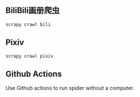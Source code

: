 ## BiliBili画册爬虫

```shell
scrapy crawl bili
```

## Pixiv

```shell
scrapy crawl pixiv
```

## Github Actions

Use Github actions to run spider without a computer.